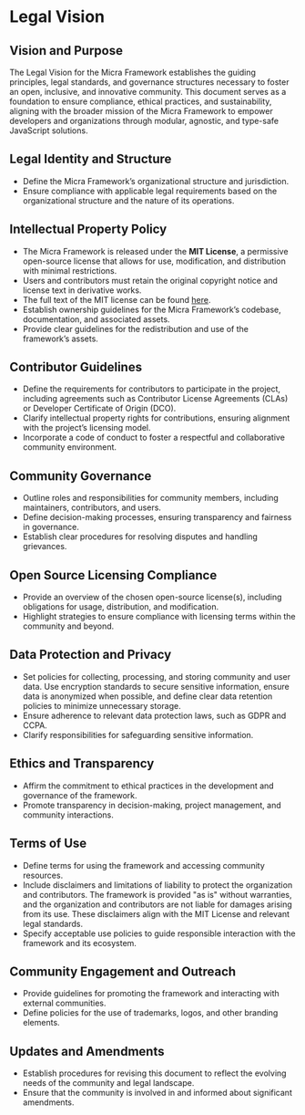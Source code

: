 # Legal Vision

## Vision and Purpose

The Legal Vision for the Micra Framework establishes the guiding principles, legal standards, and governance structures necessary to foster an open, inclusive, and innovative community. This document serves as a foundation to ensure compliance, ethical practices, and sustainability, aligning with the broader mission of the Micra Framework to empower developers and organizations through modular, agnostic, and type-safe JavaScript solutions.

## Legal Identity and Structure

- Define the Micra Framework’s organizational structure and jurisdiction.
- Ensure compliance with applicable legal requirements based on the organizational structure and the nature of its operations.

## Intellectual Property Policy

- The Micra Framework is released under the **MIT License**, a permissive open-source license that allows for use, modification, and distribution with minimal restrictions.
- Users and contributors must retain the original copyright notice and license text in derivative works.
- The full text of the MIT license can be found [here](https://opensource.org/licenses/MIT).
- Establish ownership guidelines for the Micra Framework’s codebase, documentation, and associated assets.
- Provide clear guidelines for the redistribution and use of the framework’s assets.

## Contributor Guidelines

- Define the requirements for contributors to participate in the project, including agreements such as Contributor License Agreements (CLAs) or Developer Certificate of Origin (DCO).
- Clarify intellectual property rights for contributions, ensuring alignment with the project’s licensing model.
- Incorporate a code of conduct to foster a respectful and collaborative community environment.

## Community Governance

- Outline roles and responsibilities for community members, including maintainers, contributors, and users.
- Define decision-making processes, ensuring transparency and fairness in governance.
- Establish clear procedures for resolving disputes and handling grievances.

## Open Source Licensing Compliance

- Provide an overview of the chosen open-source license(s), including obligations for usage, distribution, and modification.
- Highlight strategies to ensure compliance with licensing terms within the community and beyond.

## Data Protection and Privacy

- Set policies for collecting, processing, and storing community and user data. Use encryption standards to secure sensitive information, ensure data is anonymized when possible, and define clear data retention policies to minimize unnecessary storage.
- Ensure adherence to relevant data protection laws, such as GDPR and CCPA.
- Clarify responsibilities for safeguarding sensitive information.

## Ethics and Transparency

- Affirm the commitment to ethical practices in the development and governance of the framework.
- Promote transparency in decision-making, project management, and community interactions.

## Terms of Use

- Define terms for using the framework and accessing community resources.
- Include disclaimers and limitations of liability to protect the organization and contributors. The framework is provided "as is" without warranties, and the organization and contributors are not liable for damages arising from its use. These disclaimers align with the MIT License and relevant legal standards.
- Specify acceptable use policies to guide responsible interaction with the framework and its ecosystem.

## Community Engagement and Outreach

- Provide guidelines for promoting the framework and interacting with external communities.
- Define policies for the use of trademarks, logos, and other branding elements.

## Updates and Amendments

- Establish procedures for revising this document to reflect the evolving needs of the community and legal landscape.
- Ensure that the community is involved in and informed about significant amendments.
